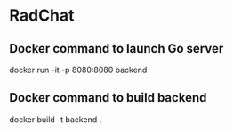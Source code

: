 # RadChat

## Docker command to launch Go server
docker run -it -p 8080:8080 backend
## Docker command to build backend
docker build -t backend .
